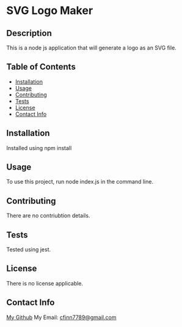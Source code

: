# SVG Logo Maker

  ## Description
  This is a node js application that will generate a logo as an SVG file.

  ## Table of Contents
  - [Installation](#installation)
  - [Usage](#usage)
  - [Contributing](#contributing)
  - [Tests](#tests)
  - [License](#license)
  - [Contact Info](#contact-info)

  ## Installation
  Installed using npm install

  ## Usage
  To use this project, run node index.js in the command line.

  ## Contributing
  There are no contriubtion details.

  ## Tests
  Tested using jest.

  ## License
  There is no license applicable. 

  ## Contact Info
  [My Github](https://github.com/cfinn7789)
  My Email: cfinn7789@gmail.com
